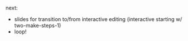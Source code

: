 next:

- slides for transition to/from interactive editing (interactive starting w/ two-make-steps-1)
- loop!